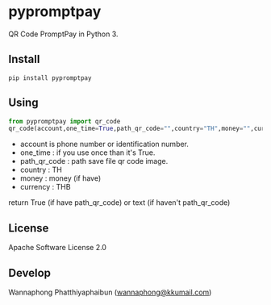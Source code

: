 # pypromptpay
QR Code PromptPay in Python 3.



## Install

```
pip install pypromptpay
```

## Using

```python
from pypromptpay import qr_code
qr_code(account,one_time=True,path_qr_code="",country="TH",money="",currency="THB")
```

- account is phone number or  identification number.
- one_time : if you use once than it's True.
- path_qr_code : path save file qr code image.
- country : TH
- money : money (if have)
- currency : THB

return True (if have path_qr_code) or text (if haven't path_qr_code)

## License

Apache Software License 2.0



## Develop

Wannaphong Phatthiyaphaibun (wannaphong@kkumail.com)